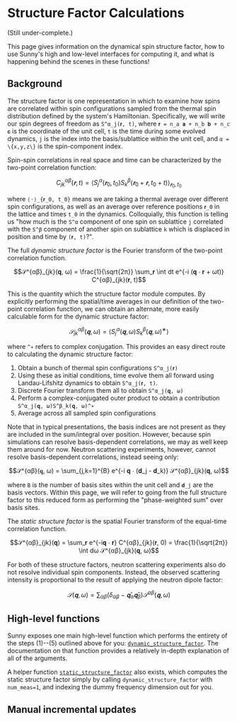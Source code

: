 # Structure Factor Calculations

(Still under-complete.)

This page gives information on the dynamical spin structure factor, how to use Sunny's high and
low-level interfaces for computing it, and what is happening behind the scenes in these functions!

## Background

The structure factor is one representation in which to examine how spins are correlated within spin
configurations sampled from the thermal spin distribution defined by the system's Hamiltonian.
Specifically, we will write our spin degrees of freedom as ``S^α_j(𝐫, t)``, where
``𝐫 = n_a 𝐚 + n_b 𝐛 + n_c 𝐜`` is the coordinate of the unit cell, ``t`` is the time during some
evolved dynamics, ``j`` is the index into the basis/sublattice within the unit cell,
and ``α = \{x,y,z\}`` is the spin-component index.

Spin-spin correlations in real space and time can be characterized by the two-point correlation
function:

```math
C^{αβ}_{jk}(𝐫, t) = ⟨S^α_j(𝐫_0, t_0) S^β_k(𝐫_0 + 𝐫, t_0 + t)⟩_{𝐫_0, t_0}
```
where ``⟨⋅⟩_{𝐫_0, t_0}`` means we are taking a thermal average over different spin configurations,
as well as an average over reference positions ``𝐫_0`` in the lattice and times ``t_0`` in the
dynamics. Colloquially, this function is telling us "how much is the ``S^α`` component
of one spin on sublattice ``j`` correlated with the ``S^β`` component of another spin on
sublattice ``k`` which is displaced in position and time by ``(𝐫, t)``?".

The full _dynamic structure factor_ is the Fourier transform of the two-point correlation function.

```math
𝒮^{αβ}_{jk}(𝐪, ω) = \frac{1}{\sqrt{2π}} \sum_𝐫 \int dt e^{-i (𝐪 ⋅ 𝐫 + ωt)} C^{αβ}_{jk}(𝐫, t)
```

This is the quantity which the structure factor module computes. By explicitly performing the
spatial/time averages in our definition of the two-point correlation function, we can obtain
an alternate, more easily calculable form for the dynamic structure factor:

```math
𝒮^{αβ}_{jk}(𝐪, ω) = ⟨S^α_j(𝐪, ω) S^β_k(𝐪, ω)^∗⟩
```
where ``^∗`` refers to complex conjugation. This provides an easy direct route to calculating
the dynamic structure factor:

1. Obtain a bunch of thermal spin configurations ``S^α_j(𝐫)``
2. Using these as initial conditions, time evolve them all forward using Landau-Lifshitz
    dynamics to obtain ``S^α_j(𝐫, t)``.
3. Discrete Fourier transform them all to obtain ``S^α_j(𝐪, ω)``
4. Perform a complex-conjugated outer product to obtain a contribution
   ``S^α_j(𝐪, ω)S^β_k(𝐪, ω)^∗``
5. Average across all sampled spin configurations

Note that in typical presentations, the basis indices are not present as they are included
in the sum/integral over position. However, because spin simulations can resolve basis-dependent
correlations, we may as well keep them around for now. Neutron scattering experiments, however,
cannot resolve basis-dependent correlations, instead seeing only:

```math
𝒮^{αβ}(𝐪, ω) = \sum_{j,k=1}^{B} e^{-i 𝐪 ⋅ (𝐝_j - 𝐝_k)} 𝒮^{αβ}_{jk}(𝐪, ω)
```

where ``B`` is the number of basis sites within the unit cell and ``𝐝_j`` are the basis vectors.
Within this page, we will refer to going from the full structure factor to this reduced form as
performing the "phase-weighted sum" over basis sites.

The _static structure factor_ is the spatial Fourier transform of the equal-time correlation
function.

```math
𝒮^{αβ}_{jk}(𝐪) = \sum_𝐫 e^{-i𝐪 ⋅ 𝐫} C^{αβ}_{jk}(𝐫, 0)
               = \frac{1}{\sqrt{2π}} \int dω 𝒮^{αβ}_{jk}(𝐪, ω)
```

For both of these structure factors, neutron scattering experiments also do not resolve individual
spin components. Instead, the observed scattering intensity is proportional to the result
of applying the neutron dipole factor:

```math
𝒮(𝐪, ω) = ∑_{αβ} (δ_{αβ} - 𝐪̂_α 𝐪̂_β) 𝒮^{αβ}(𝐪, ω)
```

## High-level functions

Sunny exposes one main high-level function which performs the entirety of the steps (1)--(5)
outlined above for you: [`dynamic_structure_factor`](@ref). The documentation on that
function provides a relatively in-depth explanation of all of the arguments.

A helper function [`static_structure_factor`](@ref) also exists, which computes the
static structure factor simply by calling `dynamic_structure_factor` with `num_meas=1`,
and indexing the dummy frequency dimension out for you.

## Manual incremental updates

